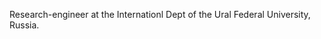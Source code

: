 Research-engineer at the Internationl Dept of the Ural Federal University, Russia.
<!---
lefthand67/lefthand67 is a ✨ special ✨ repository because its `README.md` (this file) appears on your GitHub profile.
You can click the Preview link to take a look at your changes.
--->

